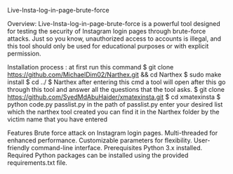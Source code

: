 Live-Insta-log-in-page-brute-force

Overview:
Live-Insta-log-in-page-brute-force is a powerful tool designed for testing the security of Instagram login pages through brute-force attacks. Just so you know, unauthorized access to accounts is illegal, and this tool should only be used for educational purposes or with explicit permission.

Installation process :
at first
run this command 
$ git clone https://github.com/MichaelDim02/Narthex.git && cd Narthex
$ sudo make install
$ cd ../
$ Narthex
after entering this cmd a tool will open after this go through this tool and answer all the questions that the tool asks.
$ git clone https://github.com/SyedMdAbuHaider/xmatexinsta.git
$ cd xmatexinsta
$ python code.py passlist.py 
in the path of passlist.py enter your desired list which the narthex tool created you can find it in the Narthex folder by the victim name that you have entered 


Features
Brute force attack on Instagram login pages.
Multi-threaded for enhanced performance.
Customizable parameters for flexibility.
User-friendly command-line interface.
Prerequisites
Python 3.x installed.
Required Python packages can be installed using the provided requirements.txt file.
